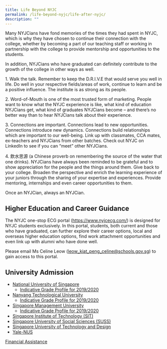 ```yaml
---
title: Life Beyond NYJC
permalink: /life-beyond-nyjc/life-after-nyjc/
description: ""
---
```

<div data-node="5f4bfd6861dcf">
<div data-node="5f4bfe33d0af6">
<div data-node="5f449d4b2d879">
<div>
<div>
<p>Many NYJCians have fond memories of the times they had spent in NYJC, which is why they have chosen to continue their connection with the college, whether by becoming a part of our teaching staff or working in partnership with the college to provide mentorship and opportunities to the students.</p>
<p>In addition, NYJCians who have graduated can definitely contribute to the growth of the college in other ways as well.&nbsp;</p>
<p>1. Walk the talk. Remember to keep the D.R.I.V.E that would serve you well in life. Do well in your respective fields/areas of work, continue to learn and be a positive influence. The institute is as strong as its people.&nbsp;</p>
<p>2. Word-of-Mouth is one of the most trusted form of marketing. People want to know what the NYJC experience is like, what kind of education NYJCians get, what kind of graduates NYJCians become &ndash; and there&rsquo;s no better way than to hear NYJCians talk about their experience.</p>
<p>3. Connections are important. Connections lead to new opportunities. Connections introduce new dynamics. Connections build relationships which are important to our well-being. Link up with classmates, CCA mates, ex-teachers and NYJCians from other batches. Check out NYJC on LinkedIn to see if you can &ldquo;meet&rdquo; other NYJCians.</p>
<p>4. 飲水思源&nbsp;(a Chinese proverb on remembering the source of the water that one drinks). NYJCians have always been reminded to be grateful and to show appreciation for the people and the things around them. Give back to your college. Broaden the perspective and enrich the learning experience of your juniors through the sharing of your expertise and experiences. Provide mentoring, internships and even career opportunities to them.</p>
<p>Once an NYJCian, always an NYJCian. </p>
</div>
</div>
</div>
<div data-node="5ff581d527713">
<div>
<h2>Higher Education and Career Guidance</h2>
</div>
</div>
<div data-node="5f4d52b14c646">
<div>
<div>
<p>The NYJC one-stop ECG portal (<a href="https://www.nyjcecg.com/" target="_blank" rel="noopener">https://www.nyjcecg.com/</a>) is designed for NYJC students exclusively. In this portal, students, both current and those who have graduated, can further explore their career options, local and overseas higher education options, find work attachment opportunities and even link up with alumni who have done well.</p>
<p>Please email Ms Celine Leow (<a href="mailto:leow_kiat_peng_celine@schools.gov.sg">leow_kiat_peng_celine@schools.gov.sg</a>) to gain access to this portal.</p>
</div>
</div>
</div>
<div data-node="5ff581bbec503">
<div>
<h2>University Admission</h2>
</div>
</div>
<div data-node="5f4d530dd42ad">
<div>
<div>
<ul>
<li><a href="http://www.nus.edu.sg/admissions" target="_blank" rel="noopener">National University of Singapore</a>
<ul>
<li><a href="http://www.nus.edu.sg/oam/gradeprofile/sprogramme-igp.html" target="_blank" rel="noopener">Indicative Grade Profile for 2019/2020</a></li>
</ul>
</li>
<li><a href="http://admissions.ntu.edu.sg/UndergraduateAdmissions/Pages/default.aspx" target="_blank" rel="noopener">Nanyang Technological University</a>
<ul>
<li><a href="http://www3.ntu.edu.sg/oad2/website_files/IGP/NTU_IGP.pdf" target="_blank" rel="noopener">Indicative Grade Profile for 2019/2020</a></li>
</ul>
</li>
<li><a href="http://admissions.smu.edu.sg/how-to-apply/singapore-cambridge-gce-a-levels" target="_blank" rel="noopener">Singapore Management University</a>
<ul>
<li><a href="http://admissions.smu.edu.sg/admissions/indicative-grade-profiles-igp" target="_blank" rel="noopener">Indicative Grade Profile for 2019/2020</a></li>
</ul>
</li>
<li><a href="https://www.singaporetech.edu.sg/a-levels" target="_blank" rel="noopener">Singapore Institute of Technology (SIT)</a></li>
<li><a href="http://uc.suss.edu.sg/admission.html" target="_blank" rel="noopener">Singapore University of Social Sciences (SUSS)</a></li>
<li><a href="http://sutd.edu.sg/apply" target="_blank" rel="noopener">Singapore University of Technology and Design<br /></a></li>
<li><a href="https://admissions.yale-nus.edu.sg/admissions/" target="_blank" rel="noopener">Yale-NUS</a></li>
</ul>
<div><a href="https://nanyangjc.moe.edu.sg/wp-content/uploads/2020/09/University-FAS.pdf" target="_blank" rel="noopener">Financial Assistance</a></div>
</div>
</div>
</div>
</div>
</div>